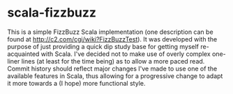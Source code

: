 # scala-fizzbuzz
This is a simple FizzBuzz Scala implementation (one description can be found at http://c2.com/cgi/wiki?FizzBuzzTest).
It was developed with the purpose of just providing a quick dip study base for getting myself re-acquainted with Scala.
I've decided not to make use of overly complex one-liner lines (at least for the time being) as to allow a more paced read.
Commit history should reflect major changes I've made to use one of the available features in Scala, thus allowing for a progressive change to adapt it more towards a (I hope) more functional style.
